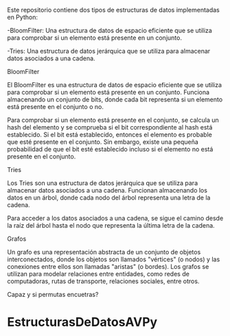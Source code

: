 Este repositorio contiene dos tipos de estructuras de datos implementadas en Python:

-BloomFilter: Una estructura de datos de espacio eficiente que se utiliza para comprobar si un elemento está presente en un conjunto.

-Tries: Una estructura de datos jerárquica que se utiliza para almacenar datos asociados a una cadena.

BloomFilter

El BloomFilter es una estructura de datos de espacio eficiente que se utiliza para comprobar si un elemento está presente en un conjunto. Funciona almacenando un conjunto de bits, donde cada bit representa si un elemento está presente en el conjunto o no.

Para comprobar si un elemento está presente en el conjunto, se calcula un hash del elemento y se comprueba si el bit correspondiente al hash está establecido. Si el bit está establecido, entonces el elemento es probable que esté presente en el conjunto. Sin embargo, existe una pequeña probabilidad de que el bit esté establecido incluso si el elemento no está presente en el conjunto.

Tries

Los Tries son una estructura de datos jerárquica que se utiliza para almacenar datos asociados a una cadena. Funcionan almacenando los datos en un árbol, donde cada nodo del árbol representa una letra de la cadena.

Para acceder a los datos asociados a una cadena, se sigue el camino desde la raíz del árbol hasta el nodo que representa la última letra de la cadena.

Grafos

Un grafo es una representación abstracta de un conjunto de objetos interconectados, donde los objetos son llamados "vértices" (o nodos) y las conexiones entre ellos son llamadas "aristas" (o bordes). Los grafos se utilizan para modelar relaciones entre entidades, como redes de computadoras, rutas de transporte, relaciones sociales, entre otros.

Capaz y si permutas encuetras?

# EstructurasDeDatosAVPy
